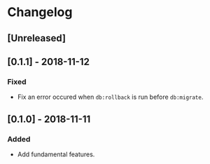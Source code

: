# Changelog

## [Unreleased]

## [0.1.1] - 2018-11-12

### Fixed
* Fix an error occured when `db:rollback` is run before `db:migrate`.

## [0.1.0] - 2018-11-11

### Added
* Add fundamental features.

